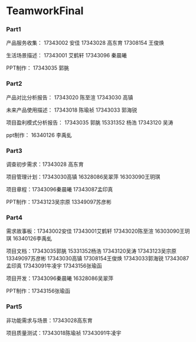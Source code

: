 # TeamworkFinal

### Part1

产品服务收集： 17343002 安佳 17343028 高东育 17308154 王俊焕

生活场景描述： 17343001 艾鹤轩 17343096 秦晨曦

PPT制作： 17343035 郭脁

### Part2

产品对比分析报告： 17343020 陈至渲 17343030 高镇

未来产品使用描述： 17343018 陈瑜祯 17343033 郭海锐

项目盈利模式分析报告： 17343035 郭脁 15331352 杨浩 17343120 吴涛

ppt制作： 16340126 李禹虬

### Part3

调查初步需求：17343028 高东育

项目管理计划：17343030高镇 16328086吴翠萍 16303090王玥琪

项目章程：17343096秦晨曦 17343087孟印真

PPT制作：17343123吴宗原 13349097苏彦彬

### Part4

需求故事板：17343002安佳 17343001艾鹤轩 17343020陈至渲 16303090王玥琪 16340126李禹虬

项目文档：17343035郭脁 15331352杨浩 17343120吴涛 17343123吴宗原 13349097苏彦彬 17343030高镇 17308154王俊焕 17343033郭海锐 17343087孟印真 17343091牛凌宇 17343156张瑜函

项目开发：17343096秦晨曦 16328086吴翠萍

PPT制作：17343156张瑜函

### Part5

非功能需求与场景：17343028高东育

项目质量测试：17343018陈瑜祯 17343091牛凌宇
